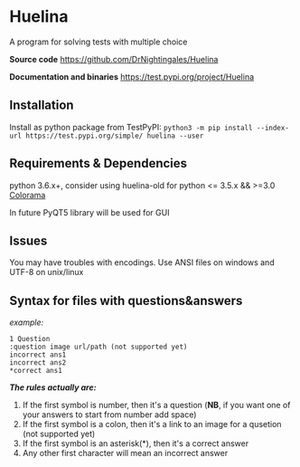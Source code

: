 # Huelina
A program for solving tests with multiple choice

**Source code**
https://github.com/DrNightingales/Huelina

**Documentation and binaries**
https://test.pypi.org/project/Huelina

## Installation
Install as python package from TestPyPI:
```python3 -m pip install --index-url https://test.pypi.org/simple/ huelina --user```

## Requirements & Dependencies 
python 3.6.x+, consider using huelina-old for python <= 3.5.x && >=3.0 <br />
[Colorama](https://pypi.org/project/colorama/)


In future PyQT5 library will be used for GUI

## Issues
You may have troubles with encodings. Use ANSI files on windows and UTF-8 on unix/linux


## Syntax for files with questions&answers
*example:*
~~~
1 Question
:question image url/path (not supported yet)
incorrect ans1
incorrect ans2
*correct ans1
~~~
***The rules actually are:***
 1. If the first symbol is number, then it's a question (**NB**, if you want one of your answers to start from number add space)
 2. If the first symbol is a colon, then it's a link to an image for a qusetion (not supported yet)
 3. If the first symbol is an asterisk(*), then it's a correct answer
 4. Any other first character will mean an incorrect answer
 
